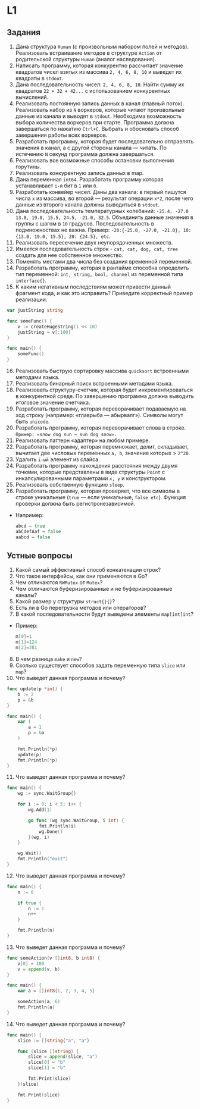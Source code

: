 # L1

## Задания

1. Дана структура `Human` (с произвольным набором полей и методов). Реализовать встраивание методов в структуре `Action` от родительской структуры `Human` (аналог наследования).
2. Написать программу, которая конкурентно рассчитает значение квадратов чисел взятых из массива `2, 4, 6, 8, 10` и выведет их квадраты в `stdout`.
3. Дана последовательность чисел: `2, 4, 6, 8, 10`. Найти сумму их квадратов `22 + 32 + 42...` с использованием конкурентных вычислений.
4. Реализовать постоянную запись данных в канал (главный поток). Реализовать набор из `N` воркеров, которые читают произвольные данные из канала и выводят в `stdout`. Необходима возможность выбора количества воркеров при старте. Программа должна завершаться по нажатию `Ctrl+C`. Выбрать и обосновать способ завершения работы всех воркеров.
5. Разработать программу, которая будет последовательно отправлять значения в канал, а с другой стороны канала — читать. По истечению `N` секунд программа должна завершаться.
6. Реализовать все возможные способы остановки выполнения горутины.
7. Реализовать конкурентную запись данных в map.
8. Дана переменная `int64`. Разработать программу которая устанавливает `i-й` бит в `1` или `0`.
9. Разработать конвейер чисел. Даны два канала: в первый пишутся числа `x` из массива, во второй — результат операции `x*2`, после чего данные из второго канала должны выводиться в `stdout`.
10. Дана последовательность температурных колебаний: `-25.4, -27.0 13.0, 19.0, 15.5, 24.5, -21.0, 32.5`. Объединить данные значения в группы с шагом в `10` градусов. Последовательность в подмножноствах не важна. Пример: `-20:{-25.0, -27.0, -21.0}, 10:{13.0, 19.0, 15.5}, 20: {24.5}, etc`.
11. Реализовать пересечение двух неупорядоченных множеств.
12. Имеется последовательность строк - `cat, cat, dog, cat, tree` создать для нее собственное множество.
13. Поменять местами два числа без создания временной переменной.
14. Разработать программу, которая в рантайме способна определить тип переменной: `int, string, bool, channel` из переменной типа `interface{}`.
15. К каким негативным последствиям может привести данный фрагмент кода, и как это исправить? Приведите корректный пример реализации.

```go
var justString string

func someFunc() {
    v := createHugeString(1 << 10)
    justString = v[:100]
}

func main() {
    someFunc()
}
```

16. Реализовать быструю сортировку массива `quicksort` встроенными методами языка.
17. Реализовать бинарный поиск встроенными методами языка.
18. Реализовать структуру-счетчик, которая будет инкрементироваться в конкурентной среде. По завершению программа должна выводить итоговое значение счетчика.
19. Разработать программу, которая переворачивает подаваемую на ход строку (например: «главрыба — абырвалг»). Символы могут быть `unicode`.
20. Разработать программу, которая переворачивает слова в строке. ```Пример: «snow dog sun — sun dog snow».```
21. Реализовать паттерн «адаптер» на любом примере.
22. Разработать программу, которая перемножает, делит, складывает, вычитает две числовых переменных `a, b`, значение которых > `2^20`.
23. Удалить `i-ый` элемент из слайса.
24. Разработать программу нахождения расстояния между двумя точками, которые представлены в виде структуры `Point` с инкапсулированными параметрами `x, y` и конструктором.
25. Реализовать собственную функцию `sleep`.
26. Разработать программу, которая проверяет, что все символы в строке уникальные (`true` — если уникальные, `false etc`). Функция проверки должна быть регистронезависимой.

- Например:
    ```go
    abcd — true
    abCdefAaf — false
    aabcd — false
    ```

## Устные вопросы

1. Какой самый эффективный способ конкатенации строк?
2. Что такое интерфейсы, как они применяются в Go?
3. Чем отличаются `RWMutex` от `Mutex`?
4. Чем отличаются буферизированные и не буферизированные каналы?
5. Какой размер у структуры `struct{}{}`?
6. Есть ли в Go перегрузка методов или операторов?
7. В какой последовательности будут выведены элементы `map[int]int`?

- Пример:
    ```go
    m[0]=1
    m[1]=124
    m[2]=281
    ```

8. В чем разница `make` и `new`?
9. Сколько существует способов задать переменную типа `slice` или `map`?
10. Что выведет данная программа и почему?

```go
func update(p *int) {
    b := 2
    p = &b
}

func main() {
    var (
        a = 1
        p = &a
    )

    fmt.Println(*p)
    update(p)
    fmt.Println(*p)
}
```

11. Что выведет данная программа и почему?

```go
func main() {
    wg := sync.WaitGroup{}

    for i := 0; i < 5; i++ {
        wg.Add(1)

        go func (wg sync.WaitGroup, i int) {
            fmt.Println(i)
            wg.Done()
        }(wg, i)
    }

    wg.Wait()
    fmt.Println("exit")
}
```

12. Что выведет данная программа и почему?

```go
func main() {
    n := 0

    if true {
        n := 1
        n++
    }

    fmt.Println(n)
}
```

13. Что выведет данная программа и почему?

```go
func someAction(v []int8, b int8) {
    v[0] = 100
    v = append(v, b)
}

func main() {
    var a = []int8{1, 2, 3, 4, 5}

    someAction(a, 6)
    fmt.Println(a)
}
```

14. Что выведет данная программа и почему?

```go
func main() {
    slice := []string{"a", "a"}

    func (slice []string) {
        slice = append(slice, "a")
        slice[0] = "b"
        slice[1] = "b"

        fmt.Print(slice)
    }(slice)

    fmt.Print(slice)
}
```
